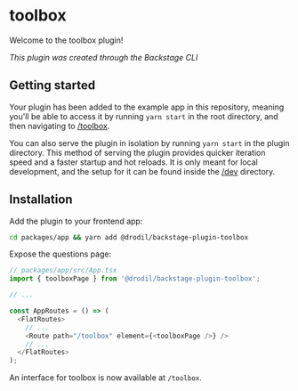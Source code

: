# toolbox

Welcome to the toolbox plugin!

_This plugin was created through the Backstage CLI_

## Getting started

Your plugin has been added to the example app in this repository, meaning you'll be able to access it by running `yarn start` in the root directory, and then navigating to [/toolbox](http://localhost:3000/toolbox).

You can also serve the plugin in isolation by running `yarn start` in the plugin directory.
This method of serving the plugin provides quicker iteration speed and a faster startup and hot reloads.
It is only meant for local development, and the setup for it can be found inside the [/dev](./dev) directory.

## Installation

Add the plugin to your frontend app:

```bash
cd packages/app && yarn add @drodil/backstage-plugin-toolbox
```

Expose the questions page:

```ts
// packages/app/src/App.tsx
import { toolboxPage } from '@drodil/backstage-plugin-toolbox';

// ...

const AppRoutes = () => (
  <FlatRoutes>
    // ...
    <Route path="/toolbox" element={<toolboxPage />} />
    // ...
  </FlatRoutes>
);
```

An interface for toolbox is now available at `/toolbox`.
